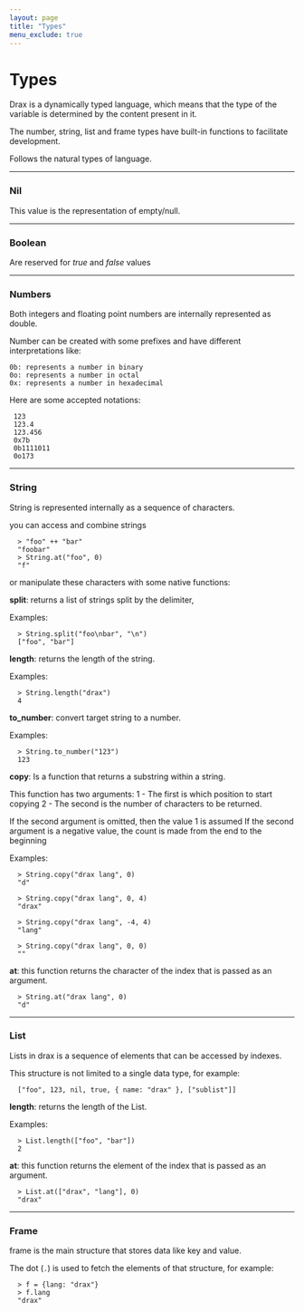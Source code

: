 ```yaml
---
layout: page
title: "Types"
menu_exclude: true
---
```


# Types
Drax is a dynamically typed language, which means that the type of the variable is determined by the content present in it.

The number, string, list and frame types have built-in functions to facilitate development.

Follows the natural types of language.

---

### Nil
This value is the representation of empty/null.

---

### Boolean
Are reserved for *true* and *false* values

---

### Numbers
Both integers and floating point numbers are internally represented as double.

Number can be created with some prefixes and have different interpretations like:

    0b: represents a number in binary
    0o: represents a number in octal
    0x: represents a number in hexadecimal

Here are some accepted notations:

     123
     123.4
     123.456
     0x7b
     0b1111011
     0o173
---

### String
String is represented internally as a sequence of characters.

you can access and combine strings 

```drax
  > "foo" ++ "bar"
  "foobar"
  > String.at("foo", 0)
  "f"
```

or manipulate these characters with some native functions:

**split**: returns a list of strings split by the delimiter,

Examples: 
```drax
  > String.split("foo\nbar", "\n")
  ["foo", "bar"]
```

**length**: returns the length of the string.

Examples: 
```drax
  > String.length("drax")
  4
```

**to_number**: convert target string to a number.

Examples: 
```drax
  > String.to_number("123")
  123
```

**copy**: Is a function that returns a substring within a string.

This function has two arguments:
  1 - The first is which position to start copying
  2 - The second is the number of characters to be returned.

 If the second argument is omitted, then the value 1 is assumed
 If the second argument is a negative value, the count is made from the end to the beginning

Examples: 
```drax
  > String.copy("drax lang", 0)
  "d"

  > String.copy("drax lang", 0, 4)
  "drax"

  > String.copy("drax lang", -4, 4)
  "lang"

  > String.copy("drax lang", 0, 0)
  ""
```   
**at**: this function returns the character of the index that is passed as an argument.
```drax
  > String.at("drax lang", 0)
  "d"

```  

---

### List
Lists in drax is a sequence of elements that can be accessed by indexes.

This structure is not limited to a single data type, for example:

```drax
  ["foo", 123, nil, true, { name: "drax" }, ["sublist"]]
```

**length**: returns the length of the List.

Examples: 
```drax
  > List.length(["foo", "bar"])
  2
```

**at**: this function returns the element of the index that is passed as an argument.

```drax
  > List.at(["drax", "lang"], 0)
  "drax"
```  

---

### Frame
frame is the main structure that stores data like key and value.

The dot (`.`) is used to fetch the elements of that structure, for example:


```drax
  > f = {lang: "drax"}
  > f.lang
  "drax"
```  
